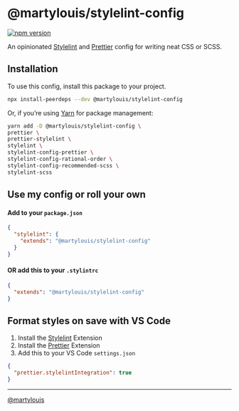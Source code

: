 # @martylouis/stylelint-config

[![npm version](https://badge.fury.io/js/%40martylouis%2Fstylelint-config.svg)](https://badge.fury.io/js/%40martylouis%2Fstylelint-config)

An opinionated [Stylelint](https://stylelint.io) and [Prettier](https://prettier.io) config for writing neat CSS or SCSS.

## Installation

To use this config, install this package to your project.

```sh
npx install-peerdeps --dev @martylouis/stylelint-config
```

Or, if you’re using [Yarn](https://yarn.io) for package management:

```sh
yarn add -D @martylouis/stylelint-config \
prettier \
prettier-stylelint \
stylelint \
stylelint-config-prettier \
stylelint-config-rational-order \
stylelint-config-recommended-scss \
stylelint-scss
```

## Use my config or roll your own

#### Add to your `package.json`

```json
{
  "stylelint": {
    "extends": "@martylouis/stylelint-config"
  }
}
```

#### OR add this to your `.stylintrc`

```json
{
  "extends": "@martylouis/stylelint-config"
}
```

## Format styles on save with VS Code

1. Install the [Stylelint](https://marketplace.visualstudio.com/items?itemName=shinnn.stylelint) Extension
2. Install the [Prettier](https://marketplace.visualstudio.com/items?itemName=esbenp.prettier-vscode) Extension
3. Add this to your VS Code `settings.json`

```json
{
  "prettier.stylelintIntegration": true
}
```

---

[@martylouis](twitter.com/martylouis)
